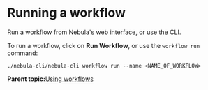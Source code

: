 # Running a workflow

Run a workflow from Nebula's web interface, or use the CLI.

To run a workflow, click on **Run Workflow**, or use the `workflow run` command:

```
./nebula-cli/nebula-cli workflow run --name <NAME_OF_WORKFLOW>
```

**Parent topic:**[Using workflows](using_workflows.md)

